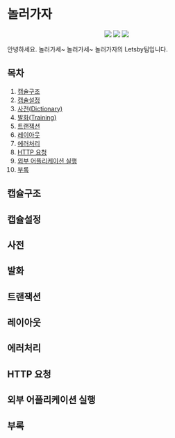 # 놀러가자

<p align="center">
  <img src="http://img.shields.io/:license-mit-green.svg"/>
  <img src="https://img.shields.io/badge/platform-bixby-blue.svg"/>
  <img src="https://img.shields.io/badge/language-javascript-brightgreen.svg"/>
</p>

안녕하세요. 놀러가세~ 놀러가세~ 놀러가자의 Letsby팀입니다.

## 목차

1. [캡슐구조](#캡슐구조)
2. [캡슐설정](#캡슐설정)
3. [사전(Dictionary)](#사전)
4. [발화(Training)](#발화)
5. [트랜잭션](#트랜잭션)
6. [레이아웃](#레이아웃)
7. [에러처리](#에러처리)
8. [HTTP 요청](#HTTP-요청)
9. [외부 어플리케이션 실행](#외부-어플리케이션-실행)
10. [부록](#부록)  

## 캡슐구조

## 캡슐설정

## 사전

## 발화

## 트랜잭션

## 레이아웃

## 에러처리

## HTTP 요청

## 외부 어플리케이션 실행

## 부록